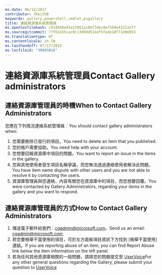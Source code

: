 ```yaml
---
ms.date: 06/12/2017
contributor: JKeithB
keywords: gallery,powershell,cmdlet,psgallery
title: 連絡資源庫系統管理員
ms.openlocfilehash: c919848e93a1f061ac0bf7dec8ef568e41212ef7
ms.sourcegitcommit: 77f62a55cac8c13d69d51eef5fade18f71d66955
ms.translationtype: HT
ms.contentlocale: zh-TW
ms.lasthandoff: 07/17/2018
ms.locfileid: "39093816"
---
```

# <a name="contact-gallery-administrators"></a><span data-ttu-id="a0eb7-103">連絡資源庫系統管理員</span><span class="sxs-lookup"><span data-stu-id="a0eb7-103">Contact Gallery administrators</span></span>

## <a name="when-to-contact-gallery-administrators"></a><span data-ttu-id="a0eb7-104">連絡資源庫管理員的時機</span><span class="sxs-lookup"><span data-stu-id="a0eb7-104">When to Contact Gallery Administrators</span></span>

<span data-ttu-id="a0eb7-105">您應在下列情況連絡系統管理員︰</span><span class="sxs-lookup"><span data-stu-id="a0eb7-105">You should contact gallery administrators when:</span></span>

1. <span data-ttu-id="a0eb7-106">您需要刪除已發行的項目。</span><span class="sxs-lookup"><span data-stu-id="a0eb7-106">You need to delete an item that you published.</span></span>
2. <span data-ttu-id="a0eb7-107">您的帳戶需要協助。</span><span class="sxs-lookup"><span data-stu-id="a0eb7-107">You need help with your account.</span></span>
3. <span data-ttu-id="a0eb7-108">您想要回報資源庫中項目的問題。</span><span class="sxs-lookup"><span data-stu-id="a0eb7-108">You want to report an issue in the items in the gallery.</span></span>
4. <span data-ttu-id="a0eb7-109">您與其他使用者發生項目名稱爭議，而您無法透過連絡使用者解決此問題。</span><span class="sxs-lookup"><span data-stu-id="a0eb7-109">You have item name dispute with other users and you are not able to resolve it by contacting the users.</span></span>
5. <span data-ttu-id="a0eb7-110">資源庫管理員與您連絡，內容有關您在資源庫中的項目，而您想要回覆。</span><span class="sxs-lookup"><span data-stu-id="a0eb7-110">You were contacted by Gallery Administrators, regarding your items in the gallery and you want to respond.</span></span>

## <a name="how-to-contact-gallery-administrators"></a><span data-ttu-id="a0eb7-111">連絡資源庫管理員的方式</span><span class="sxs-lookup"><span data-stu-id="a0eb7-111">How to Contact Gallery Administrators</span></span>

1. <span data-ttu-id="a0eb7-112">傳送電子郵件給我們：<cgadmin@microsoft.com>。</span><span class="sxs-lookup"><span data-stu-id="a0eb7-112">Send us an email: <cgadmin@microsoft.com>.</span></span>
2. <span data-ttu-id="a0eb7-113">若您要檢舉不當使用的項目，可於左方面板項目資訊下方找到 [檢舉不當使用] 連結。</span><span class="sxs-lookup"><span data-stu-id="a0eb7-113">If you are reporting abuse of an item, you can find Report Abuse link below the item information on the left panel.</span></span>
3. <span data-ttu-id="a0eb7-114">若為任何其他資源庫相關的一般問題，請將您的問題提交至 [UserVoice](http://windowsserver.uservoice.com/forums/301869-powershell)</span><span class="sxs-lookup"><span data-stu-id="a0eb7-114">For any other general questions regarding the Gallery, please submit your question to [UserVoice](http://windowsserver.uservoice.com/forums/301869-powershell)</span></span>